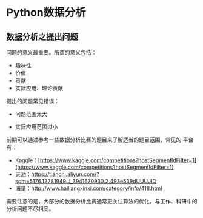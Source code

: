 # Python数据分析

## 数据分析之提出问题

问题的意义最重要。所谓的意义包括：

- 趣味性
- 价值
- 贡献
- 实际应用、理论贡献

提出的问题常见错误：

- 问题范围太大


- 实际应用范围过小

前期可以通过参考一些数据分析比赛的题目来了解适当的题目范围，常见的 平台有：

- Kaggle：[https://www.kaggle.com/competitions?hostSegmentIdFilter=1](https://www.kaggle.com/competitions?hostSegmentIdFilter=1)
- 天池：https://tianchi.aliyun.com/?spm=5176.12281949.J_3941670930.2.493e539dUUUJIQ
- 海量：http://www.hailiangxinxi.com/category/info/418.html

需要注意的是，大部分的数据分析比赛通常更关注算法的优化，与工作、科研中的分析问题不尽相同。